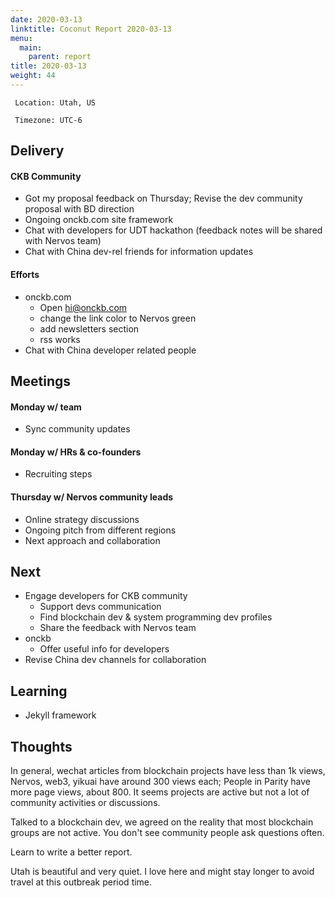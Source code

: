 ```yaml
---
date: 2020-03-13
linktitle: Coconut Report 2020-03-13
menu:
  main:
    parent: report
title: 2020-03-13
weight: 44
---
```



` Location: Utah, US`

` Timezone: UTC-6`

## Delivery

#### CKB Community

- Got my proposal feedback on Thursday; Revise the dev community proposal with BD direction
- Ongoing onckb.com site framework
- Chat with developers for UDT hackathon (feedback notes will be shared with Nervos team)
- Chat with China dev-rel friends for information updates

#### Efforts

- onckb.com
  - Open hi@onckb.com
  - change the link color to Nervos green
  - add newsletters section
  - rss works
- Chat with China developer related people

## Meetings

#### Monday w/ team

- Sync community updates

#### Monday w/ HRs & co-founders

- Recruiting steps

#### Thursday w/ Nervos community leads

- Online strategy discussions
- Ongoing pitch from different regions
- Next approach and collaboration

## Next

- Engage developers for CKB community
  - Support devs communication  
  - Find blockchain dev & system programming dev profiles
  - Share the feedback with Nervos team
- onckb
  - Offer useful info for developers
- Revise China dev channels for collaboration

## Learning

- Jekyll framework

## Thoughts

In general, wechat articles from blockchain projects have less than 1k views, Nervos, web3, yikuai have around 300 views each; People in Parity have more page views, about 800. It seems projects are active but not a lot of community activities or discussions.

Talked to a blockchain dev, we agreed on the reality that most blockchain groups are not active. You don't see community people ask questions often.

Learn to write a better report.

Utah is beautiful and very quiet. I love here and might stay longer to avoid travel at this outbreak period time.

[ckb-github]: https://github.com/nervosnetwork/ckb
[rib-github]: https://github.com/rust-in-blockchain/Rust-in-Blockchain
[onckb-website]: https://www.onckb.com/
